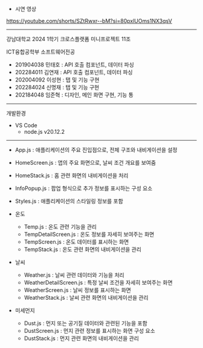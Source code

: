 -  시연 영상

https://youtube.com/shorts/SZtRwxr--bM?si=80pxlUOms1NX3qsV

-----------------------------------------------------------------------

강남대학교 2024 1학기 크로스플랫폼 미니프로젝트 11조

ICT융합공학부 소프트웨어전공

- 201904038 민태호  :  API 호출 컴포넌트, 데이터 파싱
- 202284011 김연재  :  API 호출 컴포넌트, 데이터 파싱
- 202004092 이성현  :  탭 및 기능 구현
- 202284024 신명재  :  탭 및 기능 구현
- 202184048 임준혁  :  디자인, 메인 화면 구현, 기능 통

-----------------------------------------------------------------------

개발환경

- VS Code
  - node.js v20.12.2
 
-----------------------------------------------------------------------

- App.js : 애플리케이션의 주요 진입점으로, 전체 구조와 내비게이션을 설정
- HomeScreen.js : 앱의 주요 화면으로, 날씨 조건 개요를 보여줌
- HomeStack.js : 홈 관련 화면의 내비게이션을 처리
- InfoPopup.js : 팝업 형식으로 추가 정보를 표시하는 구성 요소
- Styles.js : 애플리케이션의 스타일링 정보를 포함

- 온도
  - Temp.js : 온도 관련 기능을 관리
  - TempDetailScreen.js : 온도 정보를 자세히 보여주는 화면
  - TempScreen.js : 온도 데이터를 표시하는 화면
  - TempStack.js : 온도 관련 화면의 내비게이션을 관리

- 날씨
  - Weather.js : 날씨 관련 데이터와 기능을 처리
  - WeatherDetailScreen.js : 특정 날씨 조건을 자세히 보여주는 화면
  - WeatherScreen.js : 날씨 정보를 표시하는 화면
  - WeatherStack.js : 날씨 관련 화면의 내비게이션을 관리

- 미세먼지
  - Dust.js : 먼지 또는 공기질 데이터와 관련된 기능을 포함
  - DustScreen.js : 먼지 관련 정보를 표시하는 화면 구성 요소
  - DustStack.js : 먼지 관련 화면의 내비게이션을 관리
